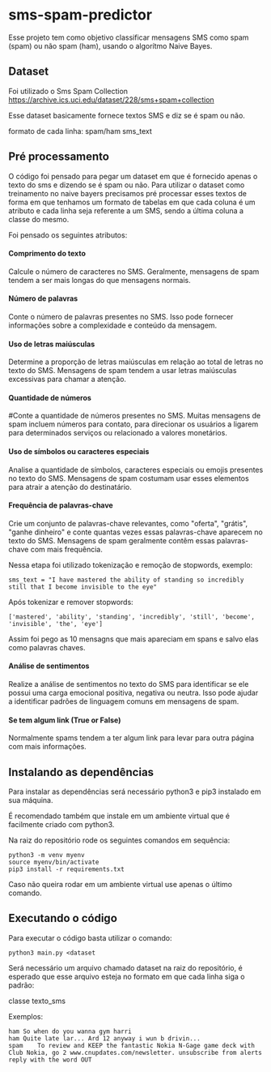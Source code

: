 # sms-spam-predictor

Esse projeto tem como objetivo classificar mensagens SMS como spam (spam) ou não spam (ham), usando o algorítmo Naive Bayes.

## Dataset

Foi utilizado o Sms Spam Collection
https://archive.ics.uci.edu/dataset/228/sms+spam+collection

Esse dataset basicamente fornece textos SMS e diz se é spam ou não.

formato de cada linha:
spam/ham sms_text

## Pré processamento

O código foi pensado para pegar um dataset em que é fornecido apenas o texto do sms e dizendo se é spam ou não.
Para utilizar o dataset como treinamento no naive bayers precisamos pré processar esses textos de forma em que tenhamos um formato de tabelas
em que cada coluna é um atributo e cada linha seja referente a um SMS, sendo a última coluna a classe do mesmo.

Foi pensado os seguintes atributos:

#### Comprimento do texto

Calcule o número de caracteres no SMS. Geralmente, mensagens de spam tendem a ser mais longas do que mensagens normais.

#### Número de palavras 

Conte o número de palavras presentes no SMS. Isso pode fornecer informações sobre a complexidade e conteúdo da mensagem.

#### Uso de letras maiúsculas 

Determine a proporção de letras maiúsculas em relação ao total de letras no texto do SMS. Mensagens de spam tendem a usar letras maiúsculas excessivas para chamar a atenção.

#### Quantidade de números 

#Conte a quantidade de números presentes no SMS. Muitas mensagens de spam incluem números para contato, para direcionar os usuários a ligarem para determinados serviços ou relacionado a valores monetários.

#### Uso de símbolos ou caracteres especiais

Analise a quantidade de símbolos, caracteres especiais ou emojis presentes no texto do SMS. Mensagens de spam costumam usar esses elementos para atrair a atenção do destinatário.

#### Frequência de palavras-chave

Crie um conjunto de palavras-chave relevantes, como "oferta", "grátis", "ganhe dinheiro" e conte quantas vezes essas palavras-chave aparecem no texto do SMS. Mensagens de spam geralmente contêm essas palavras-chave com mais frequência.

Nessa etapa foi utilizado tokenização e remoção de stopwords, exemplo:

```
sms_text = "I have mastered the ability of standing so incredibly still that I become invisible to the eye"
```

Após tokenizar e remover stopwords:

```
['mastered', 'ability', 'standing', 'incredibly', 'still', 'become', 'invisible', 'the', 'eye']
```

Assim foi pego as 10 mensagns que mais apareciam em spans e salvo elas como palavras chaves.

#### Análise de sentimentos

Realize a análise de sentimentos no texto do SMS para identificar se ele possui uma carga emocional positiva, negativa ou neutra. Isso pode ajudar a identificar padrões de linguagem comuns em mensagens de spam.

#### Se tem algum link (True or False)
Normalmente spams tendem a ter algum link para levar para outra página com mais informações.

## Instalando as dependências

Para instalar as dependências será necessário python3 e pip3 instalado em sua máquina.

É recomendado também que instale em um ambiente virtual que é facilmente criado com python3.

Na raiz do repositório rode os seguintes comandos em sequência:
```
python3 -m venv myenv
source myenv/bin/activate
pip3 install -r requirements.txt
```

Caso não queira rodar em um ambiente virtual use apenas o último comando.

## Executando o código

Para executar o código basta utilizar o comando:

```
python3 main.py <dataset
```

Será necessário um arquivo chamado dataset na raiz do repositório, é esperado que esse arquivo esteja no formato em que cada linha siga o padrão:

classe texto_sms

Exemplos:
```
ham	So when do you wanna gym harri
ham	Quite late lar... Ard 12 anyway i wun b drivin...
spam	To review and KEEP the fantastic Nokia N-Gage game deck with Club Nokia, go 2 www.cnupdates.com/newsletter. unsubscribe from alerts reply with the word OUT
```
